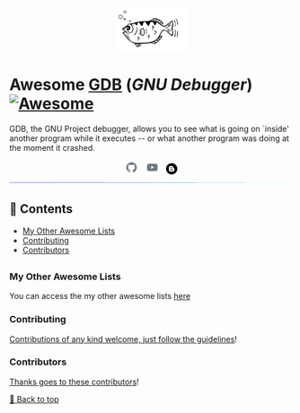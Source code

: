 <p align="center">
    <a href="https://en.wikipedia.org/wiki/GNU_Debugger">
      <img width="25%" src="https://github.com/cybersecurity-dev/cybersecurity-dev/blob/main/assets/GDB_logo.svg" />
    </a>
</p>

# Awesome [GDB](https://www.sourceware.org/gdb/) (_GNU Debugger_) [![Awesome](https://awesome.re/badge.svg)](https://awesome.re)
GDB, the GNU Project debugger, allows you to see what is going on `inside' another program while it executes -- or what another program was doing at the moment it crashed.
<p align="center">
    <a href="https://github.com/cybersecurity-dev/"><img height="25" src="https://github.com/cybersecurity-dev/cybersecurity-dev/blob/main/assets/github.svg" alt="GitHub"></a>
    &nbsp;
    <a href="https://www.youtube.com/@CyberThreatDefence"><img height="25" src="https://github.com/cybersecurity-dev/cybersecurity-dev/blob/main/assets/youtube.svg" alt="YouTube"></a>
    &nbsp;
    <a href="https://cyberthreatdefence.com/my_awesome_lists"><img height="20" src="https://github.com/cybersecurity-dev/cybersecurity-dev/blob/main/assets/blog.svg" alt="My Awesome Lists"></a>
    <img src="https://github.com/cybersecurity-dev/cybersecurity-dev/blob/main/assets/bar.gif">
</p>

## 📖 Contents
- [My Other Awesome Lists](#my-other-awesome-lists)
- [Contributing](#contributing)
- [Contributors](#contributors)

##

### My Other Awesome Lists
You can access the my other awesome lists [here](https://cyberthreatdefence.com/my_awesome_lists)

### Contributing
[Contributions of any kind welcome, just follow the guidelines](contributing.md)!

### Contributors
[Thanks goes to these contributors](https://github.com/cybersecurity-dev/awesome-gdb/graphs/contributors)!

[🔼 Back to top](#awesome-gdb-gnu-debugger-)
